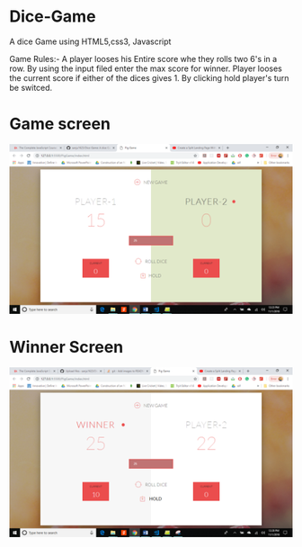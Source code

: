# Dice-Game
A dice Game using HTML5,css3, Javascript


Game Rules:-
 A player looses his Entire score whe they rolls two 6's in a row.
 By using the input filed enter the max score for winner.
 Player looses the current score if either of the dices gives 1.
 By clicking hold player's turn be switced.

# Game screen

![alt text](https://github.com/sanju1623/Dice-Game/blob/master/Screenshot%20(241).png)



# Winner Screen

![alt text](https://github.com/sanju1623/Dice-Game/blob/master/Screenshot%20(243).png)
